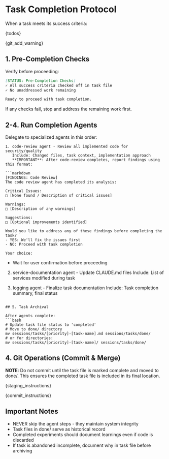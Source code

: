 # Task Completion Protocol

When a task meets its success criteria:

{todos}

{git_add_warning}

## 1. Pre-Completion Checks

Verify before proceeding:

```markdown
[STATUS: Pre-Completion Checks]
✓ All success criteria checked off in task file
✓ No unaddressed work remaining

Ready to proceed with task completion.
```

If any checks fail, stop and address the remaining work first.

## 2-4. Run Completion Agents

Delegate to specialized agents in this order:
```
1. code-review agent - Review all implemented code for security/quality
   Include: Changed files, task context, implementation approach
   **IMPORTANT**: After code-review completes, report findings using this format:

```markdown
[FINDINGS: Code Review]
The code review agent has completed its analysis:

Critical Issues:
□ [None found / Description of critical issues]

Warnings:
□ [Description of any warnings]

Suggestions:
□ [Optional improvements identified]

Would you like to address any of these findings before completing the task?
- YES: We'll fix the issues first
- NO: Proceed with task completion

Your choice:
```

   - Wait for user confirmation before proceeding
   
2. service-documentation agent - Update CLAUDE.md files 
   Include: List of services modified during task
   
3. logging agent - Finalize task documentation
   Include: Task completion summary, final status
```

## 5. Task Archival

After agents complete:
```bash
# Update task file status to 'completed'
# Move to done/ directory
mv sessions/tasks/[priority]-[task-name].md sessions/tasks/done/
# or for directories:
mv sessions/tasks/[priority]-[task-name]/ sessions/tasks/done/
```

## 4. Git Operations (Commit & Merge)

**NOTE**: Do not commit until the task file is marked complete and moved to done/. This ensures the completed task file is included in its final location.

{staging_instructions}

{commit_instructions}

## Important Notes

- NEVER skip the agent steps - they maintain system integrity
- Task files in done/ serve as historical record
- Completed experiments should document learnings even if code is discarded
- If task is abandoned incomplete, document why in task file before archiving
